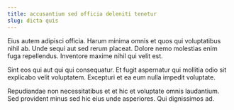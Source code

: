 ```yaml
---
title: accusantium sed officia deleniti tenetur
slug: dicta quis
---
```


Eius autem adipisci officia. Harum minima omnis et quos qui voluptatibus nihil ab. Unde sequi aut sed rerum placeat. Dolore nemo molestias enim fuga repellendus. Inventore maxime nihil qui velit est.

Sint eos qui aut qui qui consequatur. Et fugit aspernatur qui mollitia odio sit explicabo velit voluptatem. Excepturi et ea eum nulla impedit voluptate.

Repudiandae non necessitatibus et et hic et voluptate omnis laudantium. Sed provident minus sed hic eius unde asperiores. Qui dignissimos ad.
